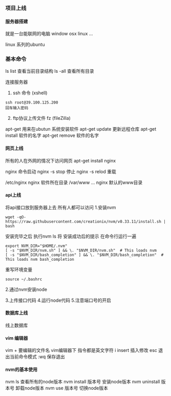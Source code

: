 ### 项目上线 

#### 服务器搭建
就是一台能联网的电脑  window  osx linux  ... 

linux 系列的ubuntu 
### 基本命令 
ls  list 查看当前目录结构
ls -all  查看所有目录

连接服务器 
1. ssh 命令 (xshell)
```
ssh root@39.100.125.200 
回车输入密码
```
2. ftp协议上传文件  fz (fileZilla)

apt-get 用来在ubutun 系统安装软件
apt-get  update  更新远程仓库 
apt-get  install  软件的名字
apt-get  remove  软件的名字

#### 网页上线
所有的人在外网的情况下访问网页
apt-get  install nginx

nginx 命令启动
nginx -s stop 停止
nginx -s relod 重载

/etc/nginx  nginx 软件所在目录
/var/www ...   nginx 默认的www目录

#### api上线
将api接口放到服务器上去 所有人都可以访问
1.安装nvm 
```
wget -qO- https://raw.githubusercontent.com/creationix/nvm/v0.33.11/install.sh | bash
```
安装完毕之后   执行nvm ls 
将 安装成功后的提示 在命令行运行一遍
```
export NVM_DIR="$HOME/.nvm"
[ -s "$NVM_DIR/nvm.sh" ] && \. "$NVM_DIR/nvm.sh"  # This loads nvm
[ -s "$NVM_DIR/bash_completion" ] && \. "$NVM_DIR/bash_completion"  # This loads nvm bash_completion
```
重写环境变量
```
source ~/.bashrc
```
2.通过nvm安装node

3.上传接口代码
4.运行node代码
5.注意端口号的开启 

#### 数据库上线
线上数据库

#### vim 编辑器
vim + 要编辑的文件名 
vim编辑器下 指令都是英文字符 
i  insert 插入修改
esc 退出当前命令模式
:wq  保存退出

#### nvm的基本使用
nvm ls 查看所有的node版本
nvm install 版本号 安装node版本
nvm uninstall 版本号 卸载node版本
nvm use  版本号 切换node版本